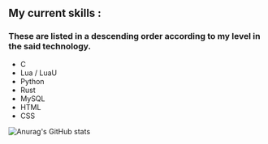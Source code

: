 ## My current skills :
### These are listed in a descending order according to my level in the said technology.

- C
- Lua / LuaU
- Python
- Rust
- MySQL
- HTML
- CSS

![Anurag's GitHub stats](https://github-readme-stats.vercel.app/api?username=lorisdxb&show_icons=true&theme=tokyonight)

